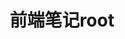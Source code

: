 ---
title: 前端笔记root
keywords: [前端, 初级, 前端开发, 前端学习入门笔记, 前端面试题, 前端框架]
desc: Web 前端开发所需的全部基本知识以及所对应的学习路径。包括流行的前端框架，VUE、React、jQuery、Angular，以及流行的前端UI框架。
order: 1,
mode: home
---